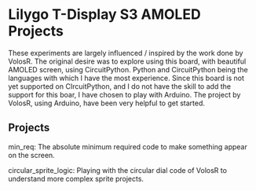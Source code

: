 # Lilygo T-Display S3 AMOLED Projects

These experiments are largely influenced / inspired by the work done by VolosR.  The original desire was to explore using this board, with beautiful AMOLED screen, using CircuitPython.  Python and CircuitPython being the languages with which I have the most experience.  Since this board is not yet supported on CIrcuitPython, and I do not have the skill to add the support for this boar, I have chosen to play with Arduino.  The project by VolosR, using Arduino, have been very helpful to get started.


## Projects
min_req:  The absolute minimum required code to make something appear on the screen. 

circular_sprite_logic:  Playing with the circular dial code of VolosR to understand more complex sprite projects.  